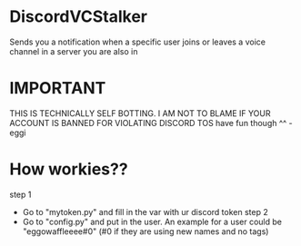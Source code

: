 # DiscordVCStalker
Sends you a notification when a specific user joins or leaves a voice channel in a server you are also in

# IMPORTANT
THIS IS TECHNICALLY SELF BOTTING. I AM NOT TO BLAME IF YOUR ACCOUNT IS BANNED FOR VIOLATING DISCORD TOS
have fun though ^^ - eggi

# How workies??
step 1
- Go to "mytoken.py" and fill in the var with ur discord token
step 2
- Go to "config.py" and put in the user. An example for a user could be "eggowaffleeee#0" (#0 if they are using new names and no tags)
